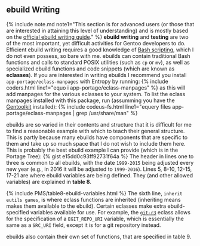 ## ebuild Writing
{% include note.md note1="This section is for advanced users (or those that are interested in attaining this level of understanding) and is mostly based on the [official ebuild writing guide](https://devmanual.gentoo.org/)." %}
**ebuild writing** and **testing** are two of the most important, yet difficult activities for Gentoo developers to do. Efficient ebuild writing requires a good knowledge of [Bash scripting](/2015/11/26/bash-scripting-and-the-command-line-an-introduction-for-sabayon-users/), which I do not even possess, so bare with me. ebuilds can contain traditional Bash functions and calls to standard POSIX utilities (such as `cp` or `mv`), as well as specialized ebuild functions and code snippets (which are known as **eclasses**). If you are interested in writing ebuilds I recommend you install `app-portage/eclass-manpages` with Entropy by running: {% include coders.html line1="equo i app-portage/eclass-manpages" %} as this will add manpages for the various eclasses to your system. To list the eclass manpages installed with this package, run (assumming you have the [Gentoolkit](#gentoolkit) installed): {% include codeus-fs.html line1="equery files app-portage/eclass-manpages | grep /usr/share/man" %}

ebuilds are so varied in their contents and structure that it is difficult for me to find a reasonable example with which to teach their general structure. This is partly because many ebuilds have components that are specific to them and take up so much space that I do not wish to include them here. This is probably the best ebuild example I can provide (which is in the Portage Tree):
{% gist e15dd0c93ff92731f64a %}
The header in lines one to three is common to all ebuilds, with the date `1999-2015` being adjusted every new year (e.g., in 2016 it will be adjusted to `1999-2016`). Lines 5, 8-10, 12-15, 17-21 are where ebuild variables are being defined. They (and other allowed variables) are explained in **table 8**.

{% include PMS/table8-ebuild-variables.html %}
The sixth line, `inherit eutils games`, is where eclass functions are inherited (inheriting means makes them available to the ebuild). Certain eclasses make extra ebuild-specified variables available for use. For example, the [`git-r3`](/man/git-r3.eclass.5.html) eclass allows for the specification of a `EGIT_REPO_URI` variable, which is essentially the same as a `SRC_URI` field, except it is for a git repository instead.

ebuilds also contain their own set of functions, that are specified in table 9. 
